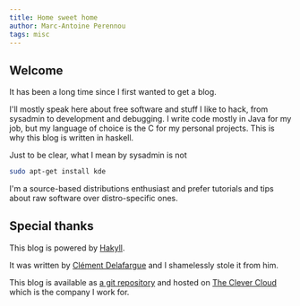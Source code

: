 ```yaml
---
title: Home sweet home
author: Marc-Antoine Perennou
tags: misc
---
```


## Welcome

It has been a long time since I first wanted to get a blog.

I'll mostly speak here about free software and stuff I like to hack,
from sysadmin to development and debugging. I write code mostly in
Java for my job, but my language of choice is the C for my personal projects.
This is why this blog is written in haskell.

Just to be clear, what I mean by sysadmin is not 

``` bash
sudo apt-get install kde
```

I'm a source-based distributions enthusiast and prefer tutorials and tips
about raw software over distro-specific ones.

## Special thanks

This blog is powered by [Hakyll](http://jaspervdj.be/hakyll/index.html).

It was written by [Clément Delafargue](http://blog.clement.delafargue.name/posts/2012-10-21-blog-deployment-system.html)
and I shamelessly stole it from him.

This blog is available as [a git repository](http://github.com/Keruspe/blog)
and hosted on [The Clever Cloud](http://clever-cloud.com) which is the company I work for.
